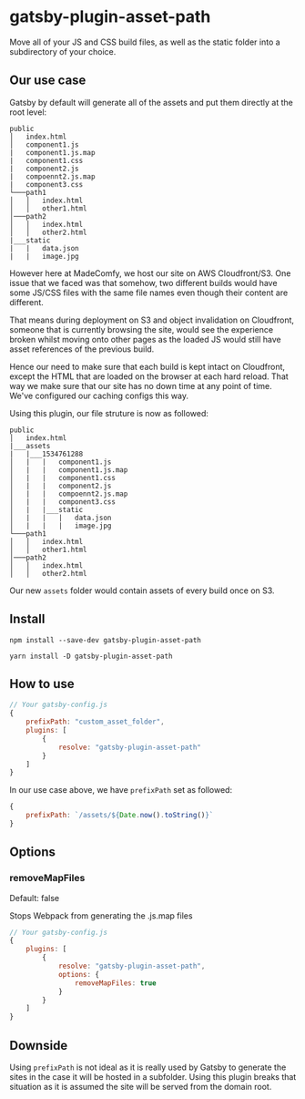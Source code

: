 # gatsby-plugin-asset-path

Move all of your JS and CSS build files, as well as the static folder into a subdirectory of your choice.

## Our use case

Gatsby by default will generate all of the assets and put them directly at the root level:

```
public
│   index.html
│   component1.js
|   component1.js.map
|   component1.css
|   component2.js
|   compoennt2.js.map
|   component3.css
└───path1
│   │   index.html
│   │   other1.html
│───path2
│   │   index.html
│   │   other2.html
|___static
|   |   data.json
|   |   image.jpg
```

However here at MadeComfy, we host our site on AWS Cloudfront/S3. One issue that we faced was that somehow, two different builds would have some JS/CSS files with the same file names even though their content are different.

That means during deployment on S3 and object invalidation on Cloudfront, someone that is currently browsing the site, would see the experience broken whilst moving onto other pages as the loaded JS would still have asset references of the previous build.

Hence our need to make sure that each build is kept intact on Cloudfront, except the HTML that are loaded on the browser at each hard reload. That way we make sure that our site has no down time at any point of time. We've configured our caching configs this way.

Using this plugin, our file struture is now as followed:

```
public
│   index.html
|___assets
|   |___1534761288
│   |   |   component1.js
│   |   |   component1.js.map
│   |   |   component1.css
│   |   |   component2.js
│   |   |   compoennt2.js.map
│   |   |   component3.css
│   |   |___static
│   |   |   |   data.json
│   |   |   |   image.jpg
└───path1
│   │   index.html
│   │   other1.html
│───path2
│   │   index.html
│   │   other2.html
```

Our new `assets` folder would contain assets of every build once on S3.

## Install

```
npm install --save-dev gatsby-plugin-asset-path
```
```
yarn install -D gatsby-plugin-asset-path
```

## How to use

```javascript
// Your gatsby-config.js
{
    prefixPath: "custom_asset_folder",
    plugins: [
        {
            resolve: "gatsby-plugin-asset-path"
        }
    ]
}
```

In our use case above, we have `prefixPath` set as followed:
```javascript
{
    prefixPath: `/assets/${Date.now().toString()}`
}
```

## Options

### removeMapFiles

Default: false

Stops Webpack from generating the .js.map files

```javascript
// Your gatsby-config.js
{
    plugins: [
        {
            resolve: "gatsby-plugin-asset-path",
            options: {
                removeMapFiles: true
            }
        }
    ]
}
```

## Downside

Using `prefixPath` is not ideal as it is really used by Gatsby to generate the sites in the case it will be hosted in a subfolder. Using this plugin breaks that situation as it is assumed the site will be served from the domain root.
